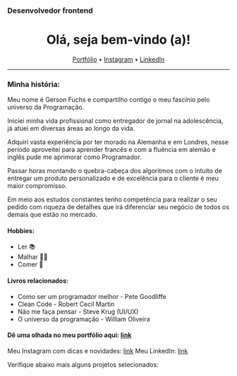 ### Desenvolvedor frontend
<h1 align="center">
  Olá, seja bem-vindo (a)!
  </h1>

<p align="center">
  <a href="https://samuel-fuchs.com.br">Portfólio</a> •
  <a href="https://www.instagram.com/isamuelfuchs/">Instagram</a> •
  <a href="https://www.linkedin.com/in/gerson-fuchs-3b290b227/">LinkedIn</a>
</p>

----
### Minha história:

Meu nome é Gerson Fuchs e compartilho contigo o meu fascínio pelo universo da Programação.

Iniciei minha vida profissional como entregador de jornal na adolescência, já atuei em diversas áreas ao longo da vida.

Adquiri vasta experiência por ter morado na Alemanha e em Londres, nesse período aproveitei para aprender francês e com a fluência em alemão e inglês pude me aprimorar como Programador.

Passar horas montando o quebra-cabeça dos algoritmos com o intuito de entregar um produto personalizado e de excelência para o cliente é meu maior compromisso.

Em meio aos estudos constantes tenho competência para realizar o seu pedido com riqueza de detalhes que irá diferenciar seu negócio de todos os demais que estão no mercado.

#### Hobbies:
- Ler 📚
- Malhar 🏋️‍♂️
- Comer 🍖

#### Livros relacionados:

- Como ser um programador melhor - Pete Goodliffe 
- Clean Code - Robert Cecil Martin
- Não me faça pensar - Steve Krug (UI/UX)
- O universo da programação - William Oliveira

#### Dê uma olhada no meu portfólio aqui: [link](https://samuel-fuchs.com.br/)
Meu Instagram com dicas e novidades: [link](https://www.instagram.com/isamuelfuchs/)
Meu LinkedIn: [link](https://www.linkedin.com/in/gerson-fuchs-3b290b227/)

Verifique abaixo mais alguns projetos selecionados:
